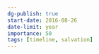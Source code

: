 ```yaml
---
dg-publish: true
start-date: 2016-08-26
date-limit: year
importance: 50
tags: [timeline, salvation]
---
```


